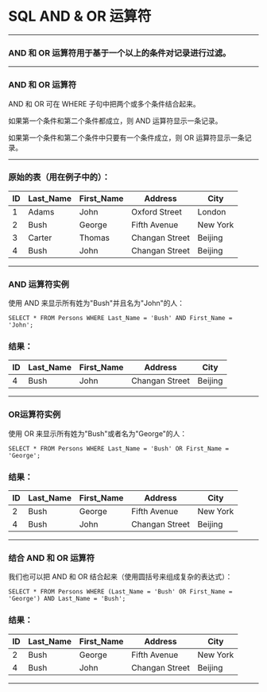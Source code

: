 # SQL AND & OR 运算符

---
### AND 和 OR 运算符用于基于一个以上的条件对记录进行过滤。

---
### AND 和 OR 运算符

AND 和 OR 可在 WHERE 子句中把两个或多个条件结合起来。

如果第一个条件和第二个条件都成立，则 AND 运算符显示一条记录。

如果第一个条件和第二个条件中只要有一个条件成立，则 OR 运算符显示一条记录。

---
### 原始的表（用在例子中的）：

ID | Last_Name | First_Name | Address        | City
---|-----------|------------|----------------|---------
1  | Adams     | John       | Oxford Street  | London
2  | Bush      | George     | Fifth Avenue   | New York
3  | Carter    | Thomas     | Changan Street | Beijing
4  | Bush      | John       | Changan Street | Beijing

---
### AND 运算符实例

使用 AND 来显示所有姓为"Bush"并且名为"John"的人：

```
SELECT * FROM Persons WHERE Last_Name = 'Bush' AND First_Name = 'John';
```

### 结果：

ID | Last_Name | First_Name | Address        | City
---|-----------|------------|----------------|---------
4  | Bush      | John       | Changan Street | Beijing

---
### OR运算符实例

使用 OR 来显示所有姓为"Bush"或者名为"George"的人：

```
SELECT * FROM Persons WHERE Last_Name = 'Bush' OR First_Name = 'George';
```

### 结果：

ID | Last_Name | First_Name | Address        | City
---|-----------|------------|----------------|---------
2  | Bush      | George     | Fifth Avenue   | New York
4  | Bush      | John       | Changan Street | Beijing

---
### 结合 AND 和 OR 运算符

我们也可以把 AND 和 OR 结合起来（使用圆括号来组成复杂的表达式）：

```
SELECT * FROM Persons WHERE (Last_Name = 'Bush' OR First_Name = 'George') AND Last_Name = 'Bush';
```
### 结果：

ID | Last_Name | First_Name | Address        | City
---|-----------|------------|----------------|---------
2  | Bush      | George     | Fifth Avenue   | New York
4  | Bush      | John       | Changan Street | Beijing

---